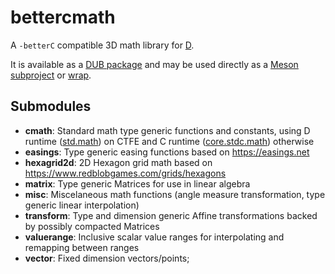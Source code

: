 # bettercmath
A `-betterC` compatible 3D math library for [D](https://dlang.org/).

It is available as a [DUB package](https://code.dlang.org/packages/bettercmath)
and may be used directly as a [Meson subproject](https://mesonbuild.com/Subprojects.html)
or [wrap](https://mesonbuild.com/Wrap-dependency-system-manual.html).

## Submodules

- **cmath**: Standard math type generic functions and constants, using D runtime ([std.math](https://dlang.org/phobos/std_math.html)) on CTFE and C runtime ([core.stdc.math](https://dlang.org/phobos/core_stdc_math.html)) otherwise
- **easings**: Type generic easing functions based on https://easings.net
- **hexagrid2d**: 2D Hexagon grid math based on https://www.redblobgames.com/grids/hexagons
- **matrix**: Type generic Matrices for use in linear algebra
- **misc**: Miscelaneous math functions (angle measure transformation, type generic linear interpolation)
- **transform**: Type and dimension generic Affine transformations backed by possibly compacted Matrices
- **valuerange**: Inclusive scalar value ranges for interpolating and remapping between ranges
- **vector**: Fixed dimension vectors/points;
